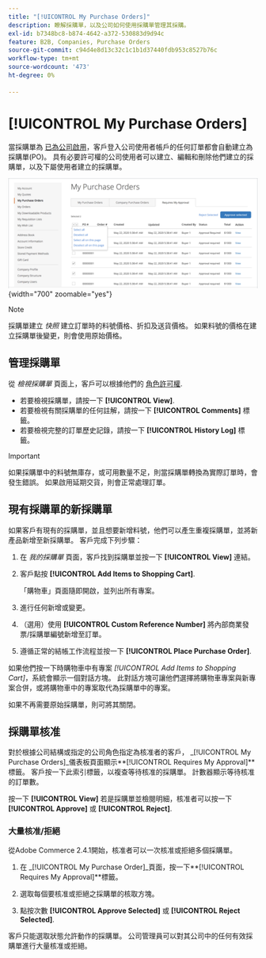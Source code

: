 ```yaml
---
title: "[!UICONTROL My Purchase Orders]"
description: 瞭解採購單，以及公司如何使用採購單管理其採購。
exl-id: b7348bc8-b874-4642-a372-530883d9d94c
feature: B2B, Companies, Purchase Orders
source-git-commit: c94d4e8d13c32c1c1b1d37440fdb953c8527b76c
workflow-type: tm+mt
source-wordcount: '473'
ht-degree: 0%

---
```


# [!UICONTROL My Purchase Orders]

當採購單為 [已為公司啟用](purchase-order-flow.md)，客戶登入公司使用者帳戶的任何訂單都會自動建立為採購單(PO)。 具有必要許可權的公司使用者可以建立、編輯和刪除他們建立的採購單，以及下屬使用者建立的採購單。

![我的採購單](./assets/account-dashboard-my-purchase-orders.png){width="700" zoomable="yes"}

>[!NOTE]
>
>採購單建立 _快照_ 建立訂單時的料號價格、折扣及送貨價格。 如果料號的價格在建立採購單後變更，則會使用原始價格。

## 管理採購單

從 _檢視採購單_ 頁面上，客戶可以根據他們的 [角色許可權](account-company-roles-permissions.md).

- 若要檢視採購單，請按一下 **[!UICONTROL View]**.
- 若要檢視有關採購單的任何註解，請按一下 **[!UICONTROL Comments]** 標籤。
- 若要檢視完整的訂單歷史記錄，請按一下 **[!UICONTROL History Log]** 標籤。

>[!IMPORTANT]
>
>如果採購單中的料號無庫存，或可用數量不足，則當採購單轉換為實際訂單時，會發生錯誤。 如果啟用延期交貨，則會正常處理訂單。

## 現有採購單的新採購單

如果客戶有現有的採購單，並且想要新增料號，他們可以產生重複採購單，並將新產品新增至新採購單。 客戶完成下列步驟：

1. 在 _我的採購單_ 頁面，客戶找到採購單並按一下 **[!UICONTROL View]** 連結。

1. 客戶點按 **[!UICONTROL Add Items to Shopping Cart]**.

   「購物車」頁面隨即開啟，並列出所有專案。

1. 進行任何新增或變更。

1. （選用）使用 **[!UICONTROL Custom Reference Number]** 將內部商業發票/採購單編號新增至訂單。

1. 遵循正常的結帳工作流程並按一下 **[!UICONTROL Place Purchase Order]**.

如果他們按一下時購物車中有專案 _[!UICONTROL Add Items to Shopping Cart]_，系統會顯示一個對話方塊。 此對話方塊可讓他們選擇將購物車專案與新專案合併，或將購物車中的專案取代為採購單中的專案。

如果不再需要原始採購單，則可將其關閉。

## 採購單核准

對於根據公司結構或指定的公司角色指定為核准者的客戶， _[!UICONTROL My Purchase Orders]_儀表板頁面顯示&#x200B;**[!UICONTROL Requires My Approval]**標籤。 客戶按一下此索引標籤，以複查等待核准的採購單。 計數器顯示等待核准的訂單數。

按一下 **[!UICONTROL View]** 若是採購單並檢閱明細，核准者可以按一下 **[!UICONTROL Approve]** 或 **[!UICONTROL Reject]**.

### 大量核准/拒絕

從Adobe Commerce 2.4.1開始，核准者可以一次核准或拒絕多個採購單。

1. 在 _[!UICONTROL My Purchase Order]_頁面，按一下&#x200B;**[!UICONTROL Requires My Approval]**標籤。

1. 選取每個要核准或拒絕之採購單的核取方塊。

1. 點按次數 **[!UICONTROL Approve Selected]** 或 **[!UICONTROL Reject Selected]**.

客戶只能選取狀態允許動作的採購單。 公司管理員可以對其公司中的任何有效採購單進行大量核准或拒絕。
